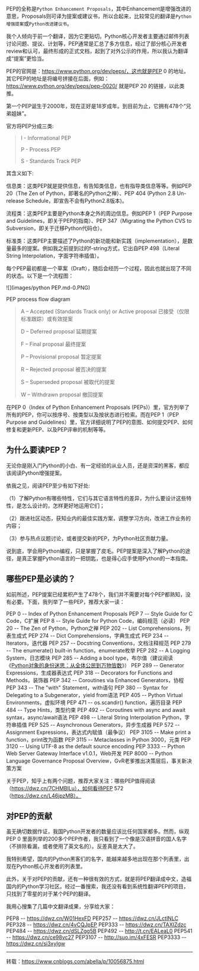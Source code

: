 PEP的全称是`Python Enhancement Proposals`，其中Enhancement是增强改进的意思，Proposals则可译为提案或建议书，所以合起来，比较常见的翻译是`Python增强提案`或`Python改进建议书`。

我个人倾向于前一个翻译，因为它更贴切。Python核心开发者主要通过邮件列表讨论问题、提议、计划等，PEP通常是汇总了多方信息，经过了部分核心开发者review和认可，最终形成的正式文档，起到了对外公示的作用，所以我认为翻译成“提案”更恰当。

PEP的官网是：https://www.python.org/dev/peps/，这也就是PEP 0 的地址。其它PEP的地址是将编号拼接在后面，例如：https://www.python.org/dev/peps/pep-0020/ 就是PEP 20 的链接，以此类推。

第一个PEP诞生于2000年，现在正好是18岁成年。到目前为止，它拥有478个“兄弟姐妹”。

官方将PEP分成三类:

> I - Informational PEP
>
> P - Process PEP
>
> S - Standards Track PEP

其含义如下:

信息类：这类PEP就是提供信息，有告知类信息，也有指导类信息等等。例如PEP 20（The Zen of Python，即著名的Python之禅）、PEP 404 (Python 2.8 Un-release Schedule，即宣告不会有Python2.8版本)。

流程类：这类PEP主要是Python本身之外的周边信息。例如PEP 1（PEP Purpose and Guidelines，即关于PEP的指南）、PEP 347（Migrating the Python CVS to Subversion，即关于迁移Python代码仓）。

标准类：这类PEP主要描述了Python的新功能和新实践（implementation），是数量最多的提案。例如我之前提到过的f-string方式，它出自PEP 498（Literal String Interpolation，字面字符串插值）。

每个PEP最初都是一个草案（Draft），随后会经历一个过程，因此也就出现了不同的状态。以下是一个流程图：

![](images/python PEP.md-0.PNG)

PEP process flow diagram

> A – Accepted (Standards Track only) or Active proposal 已接受（仅限标准跟踪）或有效提案
>
> D – Deferred proposal 延期提案
>
> F – Final proposal 最终提案
>
> P – Provisional proposal 暂定提案
>
> R – Rejected proposal 被否决的提案
>
> S – Superseded proposal 被取代的提案
>
> W – Withdrawn proposal 撤回提案

在PEP 0（Index of Python Enhancement Proposals (PEPs)）里，官方列举了所有的PEP，你可以按序号、按类型以及按状态进行检索。而在PEP 1（PEP Purpose and Guidelines）里，官方详细说明了PEP的意图、如何提交PEP、如何修复和更新PEP、以及PEP评审的机制等等。

## 为什么要读PEP？

无论你是刚入门Python的小白、有一定经验的从业人员，还是资深的黑客，都应该阅读Python增强提案。

依我之见，阅读PEP至少有如下好处:

（1）了解Python有哪些特性，它们与其它语言特性的差异，为什么要设计这些特性，是怎么设计的，怎样更好地运用它们；

（2）跟进社区动态，获知业内的最佳实践方案，调整学习方向，改进工作业务的内容；

（3）参与热点议题讨论，或者提交新的PEP，为Python社区贡献力量。

说到底，学会用Python编程，只是掌握了皮毛。PEP提案是深入了解Python的途径，是真正掌握Python语言的一把钥匙，也是得心应手使用Python的一本指南。

## 哪些PEP是必读的？

如前所述，PEP提案已经累积产生了478个，我们并不需要对每个PEP都熟知，没有必要。下面，我列举了一些PEP，推荐大家一读：

PEP 0 -- Index of Python Enhancement Proposals
PEP 7 -- Style Guide for C Code，C扩展
PEP 8 -- Style Guide for Python Code，编码规范（必读）
PEP 20 -- The Zen of Python，Python之禅
PEP 202 -- List Comprehensions，列表生成式
PEP 274 -- Dict Comprehensions，字典生成式
PEP 234 -- Iterators，迭代器
PEP 257 -- Docstring Conventions，文档注释规范
PEP 279 -- The enumerate() built-in function，enumerate枚举
PEP 282 -- A Logging System，日志模块
PEP 285 -- Adding a bool type，布尔值（建议阅读《[Python对象的身份迷思：从全体公民到万物皆数](http://mp.weixin.qq.com/s?__biz=MzAxMjUyNDQ5OA==&mid=2653557761&idx=2&sn=527d45b669b2c7e95220151a3371f628&chksm=806e3abcb719b3aa2d5a9b959356ec94f761cbdf4f2bd959fe4c3623aee309594ae317c46913&scene=21#wechat_redirect)》）
PEP 289 -- Generator Expressions，生成器表达式
PEP 318 -- Decorators for Functions and Methods，装饰器
PEP 342 -- Coroutines via Enhanced Generators，协程
PEP 343 -- The "with" Statement，with语句
PEP 380 -- Syntax for Delegating to a Subgenerator，yield from语法
PEP 405 -- Python Virtual Environments，虚拟环境
PEP 471 -- os.scandir() function，遍历目录
PEP 484 -- Type Hints，类型约束
PEP 492 -- Coroutines with async and await syntax，async/await语法
PEP 498 -- Literal String Interpolation Python，字符串插值
PEP 525 -- Asynchronous Generators，异步生成器
PEP 572 -- Assignment Expressions，表达式内赋值（最争议）
PEP 3105 -- Make print a function，print改为函数
PEP 3115 -- Metaclasses in Python 3000，元类
PEP 3120 -- Using UTF-8 as the default source encoding
PEP 3333 -- Python Web Server Gateway Interface v1.0.1，Web开发
PEP 8000 -- Python Language Governance Proposal Overview，GvR老爹推出决策层后，事关新决策方案

关于PEP，知乎上有两个问题，推荐大家关注：哪些PEP值得阅读（https://dwz.cn/7CHMBlLu），如何看待PEP 572（https://dwz.cn/L46jpzMB）。

## 对PEP的贡献

虽无确切数据作证，我国Python开发者的数量应该比任何国家都多。然而，纵观PEP 0 里面列举的200多个PEP作者，我只看到了一个像是汉语拼音的国人名字（不排除看漏，或者使用了英文名的）。反差真是太大了。

我特别希望，国内的Python黑客们的名字，能越来越多地出现在那个列表里，出现在Python核心开发者的列表里。

此外，关于对PEP的贡献，还有一种很有效的方式，就是将PEP翻译成中文，造福国内的Python学习社区。经过一番搜索，我还没有看到系统性翻译PEP的项目，只找到了零星的对于某个PEP的翻译。

我用心搜集了几篇中文翻译成果，分享给大家：

PEP8 -- https://dwz.cn/W01HexFD
PEP257 -- https://dwz.cn/JLctlNLC
PEP328 -- https://dwz.cn/4vCQJpEP
PEP333 -- https://dwz.cn/TAXIZdzc
PEP484 -- https://dwz.cn/dSLZgg5B
PEP492 -- http://t.cn/EALeaL0
PEP541 -- https://dwz.cn/ce98vc27
PEP3107 -- http://suo.im/4xFESR
PEP3333 -- https://dwz.cn/si3xylgw

 

------

转载：https://www.cnblogs.com/abella/p/10056875.html